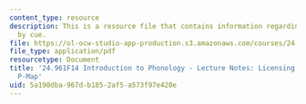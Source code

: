 ```yaml
---
content_type: resource
description: This is a resource file that contains information regarding licensing
  by cue.
file: https://ol-ocw-studio-app-production.s3.amazonaws.com/courses/24-961-introduction-to-phonology-fall-2014/5a190dba967db1852af5a573f97e420e_MIT24_961F14_Lecture13.pdf
file_type: application/pdf
resourcetype: Document
title: '24.961F14 Introduction to Phonology - Lecture Notes: Licensing by Cue and
  P-Map'
uid: 5a190dba-967d-b185-2af5-a573f97e420e
---
```


